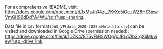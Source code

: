 For a comprehensive README, visit: https://docs.google.com/document/d/1xMsJn34zt_7KvXc5iOcUWZ8HK3jxwVmGHS6dDdYA4WU/edit?usp=sharing.

Data file in csv format (`JWS_VPSdata_2020-2023-wMetadata.csv`) can be visited and downloaded in Google Drive (permission needed): https://drive.google.com/file/d/1DZK478T5vFkB2WQg7pJRLqZlb3rgX6MI/view?usp=drive_link.
